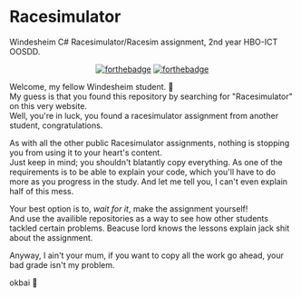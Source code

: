 # Racesimulator
Windesheim C# Racesimulator/Racesim assignment, 2nd year HBO-ICT OOSDD.

<p align="center">
  <a href="http://forthebadge.com/"><img src="https://forthebadge.com/images/badges/contains-tasty-spaghetti-code.svg" alt="forthebadge"/></a>
  <a href="http://forthebadge.com/"><img src="https://forthebadge.com/images/badges/0-percent-optimized.svg" alt="forthebadge"/></a>
</p>

Welcome, my fellow Windesheim student. :mage: <br/>
My guess is that you found this repository by searching for "Racesimulator" on this very website. <br/>
Well, you're in luck, you found a racesimulator assignment from another student, congratulations. <br/>

As with all the other public Racesimulator assignments, nothing is stopping you from using it to your heart's content.<br/>
Just keep in mind; you shouldn't blatantly copy everything. As one of the requirements is to be able to explain your code, which you'll have to do more as you progress in the study.
And let me tell you, I can't even explain half of this mess.

Your best option is to, _wait for it_, make the assignment yourself! <br/>
And use the availible repositories as a way to see how other students tackled certain problems. Beacuse lord knows the lessons explain jack shit about the assignment.

Anyway, I ain't your mum, if you want to copy all the work go ahead, your bad grade isn't my problem.

okbai :wave: